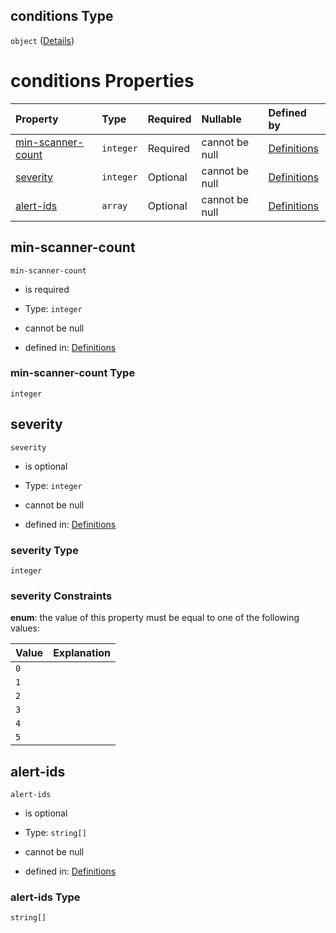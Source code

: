 ## conditions Type

`object` ([Details](definitions-definitions-fortasentinel-properties-conditions.md))

# conditions Properties

| Property                                | Type      | Required | Nullable       | Defined by                                                                                                                                                                                           |
| :-------------------------------------- | :-------- | :------- | :------------- | :--------------------------------------------------------------------------------------------------------------------------------------------------------------------------------------------------- |
| [min-scanner-count](#min-scanner-count) | `integer` | Required | cannot be null | [Definitions](definitions-definitions-fortasentinel-properties-conditions-properties-min-scanner-count.md "undefined#/definitions/fortaSentinel/properties/conditions/properties/min-scanner-count") |
| [severity](#severity)                   | `integer` | Optional | cannot be null | [Definitions](definitions-definitions-fortasentinel-properties-conditions-properties-severity.md "undefined#/definitions/fortaSentinel/properties/conditions/properties/severity")                   |
| [alert-ids](#alert-ids)                 | `array`   | Optional | cannot be null | [Definitions](definitions-definitions-fortasentinel-properties-conditions-properties-alert-ids.md "undefined#/definitions/fortaSentinel/properties/conditions/properties/alert-ids")                 |

## min-scanner-count



`min-scanner-count`

*   is required

*   Type: `integer`

*   cannot be null

*   defined in: [Definitions](definitions-definitions-fortasentinel-properties-conditions-properties-min-scanner-count.md "undefined#/definitions/fortaSentinel/properties/conditions/properties/min-scanner-count")

### min-scanner-count Type

`integer`

## severity



`severity`

*   is optional

*   Type: `integer`

*   cannot be null

*   defined in: [Definitions](definitions-definitions-fortasentinel-properties-conditions-properties-severity.md "undefined#/definitions/fortaSentinel/properties/conditions/properties/severity")

### severity Type

`integer`

### severity Constraints

**enum**: the value of this property must be equal to one of the following values:

| Value | Explanation |
| :---- | :---------- |
| `0`   |             |
| `1`   |             |
| `2`   |             |
| `3`   |             |
| `4`   |             |
| `5`   |             |

## alert-ids



`alert-ids`

*   is optional

*   Type: `string[]`

*   cannot be null

*   defined in: [Definitions](definitions-definitions-fortasentinel-properties-conditions-properties-alert-ids.md "undefined#/definitions/fortaSentinel/properties/conditions/properties/alert-ids")

### alert-ids Type

`string[]`

